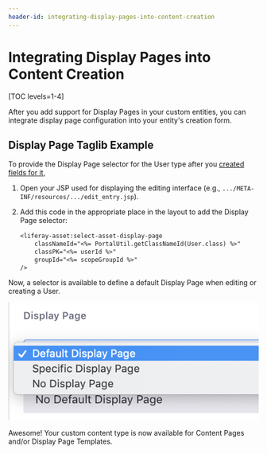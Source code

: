 ```yaml
---
header-id: integrating-display-pages-into-content-creation
---
```


# Integrating Display Pages into Content Creation

[TOC levels=1-4]

After you add support for Display Pages in your custom entities, you can
integrate display page configuration into your entity's creation form.

## Display Page Taglib Example

To provide the Display Page selector for the User type after you 
[created fields for it](/docs/7-2/frameworks/-/knowledge_base/f/creating-an-asset-display-contributor),

1.  Open your JSP used for displaying the editing interface (e.g.,
    `.../META-INF/resources/.../edit_entry.jsp`).

2.  Add this code in the appropriate place in the layout to add the Display Page
    selector:

    ```
    <liferay-asset:select-asset-display-page
        classNameId="<%= PortalUtil.getClassNameId(User.class) %>"
      	classPK="<%= userId %>"
      	groupId="<%= scopeGroupId %>"
    />
    ```

Now, a selector is available to define a default Display Page when editing or
creating a User.

![Figure 1: You need to add the Display Page selection to your content type's create/edit page to define the Display Page for each instance of that asset.](../../../images/display-pages-select-default-display-page.png)

Awesome! Your custom content type is now available for Content Pages and/or
Display Page Templates.
